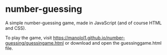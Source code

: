 # number-guessing
A simple number-guessing game, made in JavaScript (and of course HTML and CSS).

To play the game, visit https://manolol1.github.io/number-guessing/guessingame.html or download and open the guessinggame.html file.
